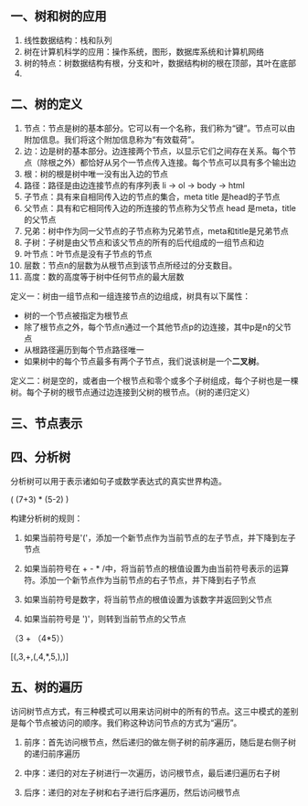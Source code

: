 ## 一、树和树的应用

1. 线性数据结构：栈和队列
2. 树在计算机科学的应用：操作系统，图形，数据库系统和计算机网络
3. 树的特点：树数据结构有根，分支和叶，数据结构树的根在顶部，其叶在底部
4. 

## 二、树的定义

1. 节点：节点是树的基本部分。它可以有一个名称，我们称为“键”。节点可以由附加信息。我们将这个附加信息称为“有效载荷”。
2. 边：边是树的基本部分。边连接两个节点，以显示它们之间存在关系。每个节点（除根之外）都恰好从另个一节点传入连接。每个节点可以具有多个输出边
3. 根：树的根是树中唯一没有出入边的节点
4. 路径：路径是由边连接节点的有序列表  li -> ol -> body -> html
5. 子节点：具有来自相同传入边的节点的集合，meta title 是head的子节点
6. 父节点：具有和它相同传入边的所连接的节点称为父节点  head 是meta，title的父节点
7. 兄弟：树中作为同一父节点的子节点称为兄弟节点，meta和title是兄弟节点
8. 子树：子树是由父节点和该父节点的所有的后代组成的一组节点和边
9. 叶节点：叶节点是没有子节点的节点
10. 层数：节点n的层数为从根节点到该节点所经过的分支数目。
11. 高度：数的高度等于树中任何节点的最大层数



定义一：树由一组节点和一组连接节点的边组成，树具有以下属性：

+ 树的一个节点被指定为根节点
+ 除了根节点之外，每个节点n通过一个其他节点p的边连接，其中p是n的父节点
+ 从根路径遍历到每个节点路径唯一
+ 如果树中的每个节点最多有两个子节点，我们说该树是一个**二叉树**。

定义二：树是空的，或者由一个根节点和零个或多个子树组成，每个子树也是一棵树。每个子树的根节点通过边连接到父树的根节点。（树的递归定义）



## 三、节点表示





## 四、分析树

分析树可以用于表示诸如句子或数学表达式的真实世界构造。

( (7+3) * (5-2) )

构建分析树的规则：

1. 如果当前符号是'('，添加一个新节点作为当前节点的左子节点，并下降到左子节点

2. 如果当前符号在 + - * /中，将当前节点的根值设置为由当前符号表示的运算符。添加一个新节点作为当前节点的右子节点，并下降到右子节点

3. 如果当前符号是数字，将当前节点的根值设置为该数字并返回到父节点

4. 如果当前符号是 ')'，则转到当前节点的父节点

   

（3 + （4*5））

[(,3,+,(,4,*,5,),)]



## 五、树的遍历

访问树节点方式，有三种模式可以用来访问树中的所有的节点。这三中模式的差别是每个节点被访问的顺序。我们称这种访问节点的方式为“遍历”。

1. 前序：首先访问根节点，然后递归的做左侧子树的前序遍历，随后是右侧子树的递归前序遍历

   

2. 中序：递归的对左子树进行一次遍历，访问根节点，最后递归遍历右子树

   

3. 后序：递归的对左子树和右子进行后序遍历，然后访问根节点















































